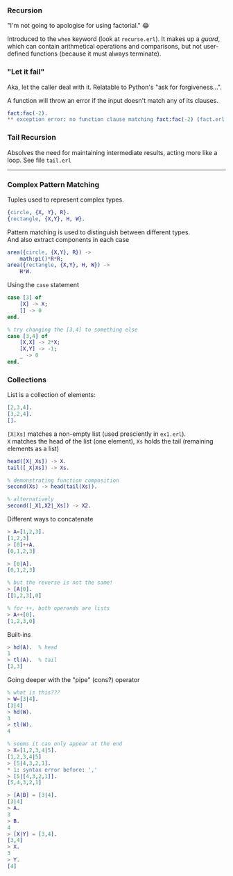### Recursion

"I'm not going to apologise for using factorial." 😂

Introduced to the `when` keyword (look at `recurse.erl`). It makes up a _guard_, which can contain arithmetical operations and comparisons, but not user-defined functions (because it must always terminate).

### "Let it fail"

Aka, let the caller deal with it. Relatable to Python's "ask for forgiveness...".

A function will throw an error if the input doesn't match any of its clauses.

```erlang
fact:fac(-2).
** exception error: no function clause matching fact:fac(-2) (fact.erl, line 4)
```

### Tail Recursion

Absolves the need for maintaining intermediate results, acting more like a loop. See file `tail.erl`


---

### Complex Pattern Matching

Tuples used to represent complex types.

```erlang
{circle, {X, Y}, R}.
{rectangle, {X,Y}, H, W}.
```


Pattern matching is used to distinguish between different types. <br>
And also extract components in each case


```erlang
area({circle, {X,Y}, R}) ->
	math:pi()*R*R;
area({rectangle, {X,Y}, H, W}) ->
	H*W.
```

Using the `case` statement

```erlang
case [3] of
	[X] -> X;
	[] -> 0
end.

% try changing the [3,4] to something else
case [3,4] of
	[X,X] -> 2*X;
	[X,Y] -> -1;
	_ -> 0
end.
```


### Collections

List is a collection of elements:

```erlang
[2,3,4].
[3,2,4].
[].
```

`[X|Xs]` matches a non-empty list (used presciently in `ex1.erl`). <br>
`X` matches the head of the list (one element), `Xs` holds the tail (remaining elements as a list)

```erlang
head([X|_Xs]) -> X.
tail([_X|Xs]) -> Xs.

% demonstrating function composition
second(Xs) -> head(tail(Xs)).

% alternatively
second([_X1,X2|_Xs]) -> X2.
```

Different ways to concatenate

```erlang
> A=[1,2,3].
[1,2,3]
> [0]++A.
[0,1,2,3]

> [0|A].
[0,1,2,3]

% but the reverse is not the same!
> [A|0].
[[1,2,3],0]

% for ++, both operands are lists
> A++[0].
[1,2,3,0]
```

Built-ins

```erlang
> hd(A).  % head
1
> tl(A).  % tail
[2,3]
```

Going deeper with the "pipe" (cons?) operator

```erlang
% what is this???
> W=[3|4].
[3|4]
> hd(W).
3
> tl(W).
4

% seems it can only appear at the end
> X=[1,2,3,4|5].
[1,2,3,4|5]
> [5|4,3,2,1].
* 1: syntax error before: ','
> [5|[4,3,2,1]].
[5,4,3,2,1]

> [A|B] = [3|4].
[3|4]
> A.
3
> B.
4
> [X|Y] = [3,4].
[3,4]
> X.
3
> Y.
[4]
```
